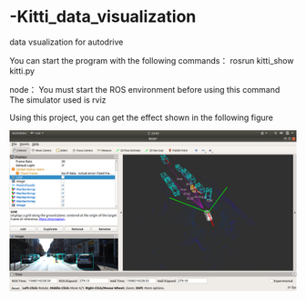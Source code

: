 # -Kitti_data_visualization
data vsualization for autodrive 

You can start the program with the following commands：
rosrun kitti_show kitti.py 

node：
     You must start the ROS environment before using this command
     The simulator used is rviz

Using this project, you can get the effect shown in the following figure

![Using this project, you can get the effect shown in the following figure](https://github.com/HaoMyWorld/-Kitti_data_visualization/blob/master/src/kitti_show/res.png)
